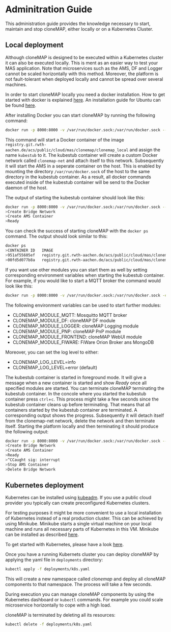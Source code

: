 # Adminitration Guide

This administration guide provides the knowledge necessary to start, maintain and stop cloneMAP, either locally or on a Kubernetes Cluster.

## Local deployment

Although cloneMAP is designed to be executed within a Kubernetes cluster it can also be executed locally.
This is ment as an easier way to test your MAS application.
Note that microservices such as the AMS, DF and Logger cannot be scaled horizontally with this method.
Moreover, the platform is not fault-tolerant when deployed locally and cannot be spread over several machines.

In order to start cloneMAP locally you need a docker installation.
How to get started with docker is explained [here](https://docs.docker.com/get-started/).
An installation guide for Ubuntu can be found [here](https://docs.docker.com/install/linux/docker-ce/ubuntu/).

After installing Docker you can start cloneMAP by running the following command:

```bash
docker run -p 8000:8000 -v /var/run/docker.sock:/var/run/docker.sock --name=kubestub registry.git.rwth-aachen.de/acs/public/cloud/mas/clonemap/clonemap_local
```

This command will start a Docker container of the image `registry.git.rwth-aachen.de/acs/public/cloud/mas/clonemap/clonemap_local` and assign the name `kubestub` to it.
The kubestub container will create a custom Docker network called `clonemap-net` and attach itself to this network.
Subsequently it will start the AMS in a seperate container on the host.
This is enabled by mounting the directory `/var/run/docker.sock` of the host to the same directory in the kubestub container.
As a result, all docker commands executed inside of the kubestub container will be send to the Docker daemon of the host.

The output of starting the kubestub container should look like this:

```bash
docker run -p 8000:8000 -v /var/run/docker.sock:/var/run/docker.sock --name=kubestub registry.git.rwth-aachen.de/acs/public/cloud/mas/clonemap/clonemap_local
>Create Bridge Network
>Create AMS Container
>Ready
```

You can check the success of starting cloneMAP with the `docker ps` command.
The output should look similar to this:

```bash
docker ps
>CONTAINER ID   IMAGE                                                                      COMMAND                  CREATED          STATUS          PORTS                                 NAMES
>951af55605ef   registry.git.rwth-aachen.de/acs/public/cloud/mas/clonemap/ams              "./ams"                  14 seconds ago   Up 12 seconds   0.0.0.0:30009->9000/tcp               ams
>00fd5d077b8a   registry.git.rwth-aachen.de/acs/public/cloud/mas/clonemap/clonemap_local   "docker-entrypoint.s…"   19 seconds ago   Up 16 seconds   0.0.0.0:8000->8000/tcp                kubestub
```

If you want use other modules you can start them as well by setting corresponding environment variables when starting the kubestub container.
For example, if you would like to start a MQTT broker the command would look like this:

```bash
docker run -p 8000:8000 -v /var/run/docker.sock:/var/run/docker.sock -e CLONEMAP_MODULE_MQTT=true --name=kubestub registry.git.rwth-aachen.de/acs/public/cloud/mas/clonemap/clonemap_local
```

The following environment variables can be used to start further modules:

* CLONEMAP_MODULE_MQTT: Mosquitto MQTT broker
* CLONEMAP_MODULE_DF: cloneMAP DF module
* CLONEMAP_MODULE_LOGGER: cloneMAP Logging module
* CLONEMAP_MODULE_PNP: cloneMAP PnP module
* CLONEMAP_MODULE_FRONTEND: cloneMAP WebUI module
* CLONEMAP_MODULE_FIWARE: FiWare Orion Broker ans MongoDB

Moreover, you can set the log level to either:

* CLONEMAP_LOG_LEVEL=info
* CLONEMAP_LOG_LEVEL=error (default)

The kubestub container is started in foreground mode.
It will give a message when a new container is started and show *Ready* once all specified modules are started.
You can terminate cloneMAP terminating the kubestub container.
In the concole where you started the kubestub container press `ctrl`+`c`.
This process might take a few seconds since the kubestub container cleans up before terminating.
That means that all containers started by the kubestub container are terminated.
A corresponding output shows the progress.
Subsequently it will detach itself from the clonemap-net network, delete the network and then terminate itself.
Starting the platform locally and then terminating it should produce the following output:

```bash
docker run -p 8000:8000 -v /var/run/docker.sock:/var/run/docker.sock --name=kubestub registry.git.rwth-aachen.de/acs/public/cloud/mas/clonemap/clonemap_local
>Create Bridge Network
>Create AMS Container
>Ready
>^CCaught sig: interrupt
>Stop AMS Container
>Delete Bridge Network
```

## Kubernetes deployment

Kubernetes can be installed using [kubeadm](https://kubernetes.io/docs/setup/production-environment/tools/kubeadm/create-cluster-kubeadm/).
If you use a public cloud provider you typically can create preconfigured Kubernetes clusters.

For testing purposes it might be more convenient to use a local installation of Kubernetes instead of a real production cluster.
This can be achieved by using Minikube.
Minikube starts a single virtual machine on your local machine and runs all necessary parts of Kubernetes in this VM.
Minikube can be installed as described [here](https://kubernetes.io/docs/tasks/tools/install-minikube/).

To get started with Kubernetes, please have a look [here](https://kubernetes.io/docs/home/).

Once you have a running Kubernets cluster you can deploy cloneMAP by applying the yaml file in `deployments` directory:

```bash
kubectl apply -f deployments/k8s.yaml
```

This will create a new namespace called *clonemap* and deploy all cloneMAP components to that namespace.
The process will take a few seconds.

During execution you can manage cloneMAP components by using the Kubernetes dashboard or `kubectl` commands.
For example you could scale microservice horizontally to cope with a high load.

cloneMAP is terminated by deleting all its resources:

```bash
kubectl delete -f deployments/k8s.yaml
```
